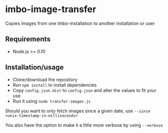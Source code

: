 imbo-image-transfer
===================

Copies images from one Imbo-installation to another installation or user

## Requirements

* Node.js >= 0.10

## Installation/usage

* Clone/download the repository
* Run `npm install` to install dependencies
* Copy `config.json.dist` to `config.json` and alter the values to fit your use
* Run it using `node transfer-images.js`

Should you want to only fetch images since a given date,
use `--since <unix-timestamp-in-milliseconds>`

You also have the option to make it a little more verbose by using `--verbose`
